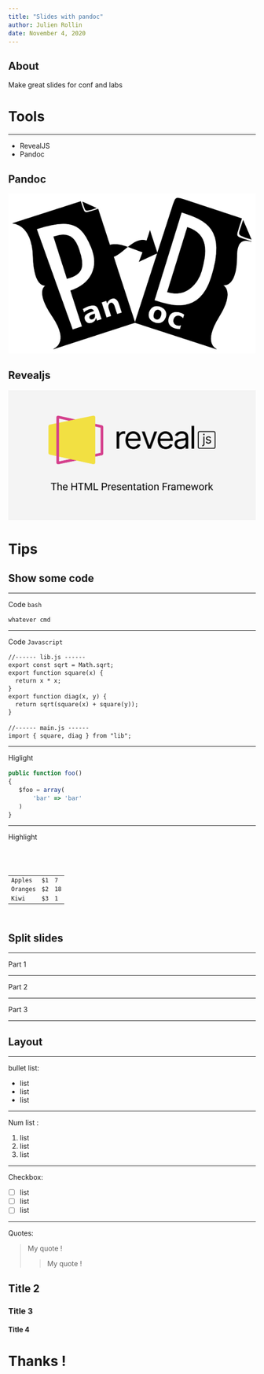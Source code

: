```yaml
---
title: "Slides with pandoc"
author: Julien Rollin
date: November 4, 2020
---
```


## About

Make great slides for conf and labs

# Tools

---

- RevealJS
- Pandoc

## Pandoc

![Pandoc](./img/pandoc.png)

## Revealjs

![Revealjs](./img/revealjs.png)

# Tips

## Show some code

---

Code `bash`

```
whatever cmd

```

---


Code `Javascript`

```
//------ lib.js ------
export const sqrt = Math.sqrt;
export function square(x) {
  return x * x;
}
export function diag(x, y) {
  return sqrt(square(x) + square(y));
}

//------ main.js ------
import { square, diag } from "lib";

```

---

Higlight

```js [1|3-5]
public function foo()
{
   $foo = array(
       'bar' => 'bar'
   )
}

```

---


Highlight

<pre><code data-line-numbers="3-5|8-10|13-15">
<table>
  <tr>
    <td>Apples</td>
    <td>$1</td>
    <td>7</td>
  </tr>
  <tr>
    <td>Oranges</td>
    <td>$2</td>
    <td>18</td>
  </tr>
  <tr>
    <td>Kiwi</td>
    <td>$3</td>
    <td>1</td>
  </tr>
</table>
</code></pre>

## Split slides

---

Part 1

---

Part 2

---

Part 3

---

## Layout

---

bullet list:

- list
- list
- list

---

Num list :

1. list
2. list
3. list

---

Checkbox:

- [ ] list
- [ ] list
- [ ] list

---

Quotes:

> My quote !
>
> > My quote !

## Title 2

### Title 3

#### Title 4

# Thanks !
